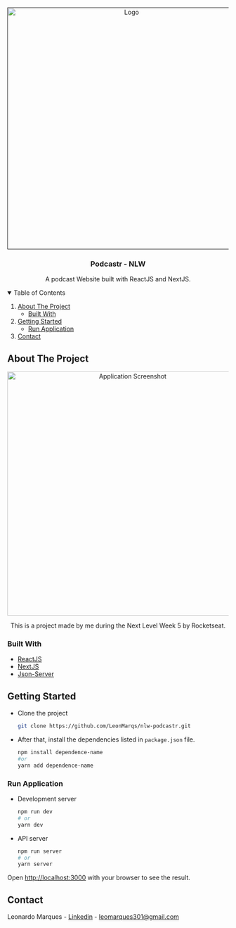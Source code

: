 <!-- PROJECT LOGO -->
<br />
<p align="center">
  <a href="">
    <img src="https://imgur.com/eoikiwL.png" alt="Logo" width="550">
  </a>

  <h3 align="center">Podcastr - NLW</h3>

  <p align="center">
    A podcast Website built with ReactJS and NextJS.
    <br />
    <!-- <a href="">View Demo</a> -->
  </p>
</p>



<!-- TABLE OF CONTENTS -->
<details open="open">
  <summary>Table of Contents</summary>
  <ol>
    <li>
      <a href="#about-the-project">About The Project</a>
      <ul>
        <li><a href="#built-with">Built With</a></li>
      </ul>
    </li>
    <li>
      <a href="#getting-started">Getting Started</a>
      <ul>
        <li><a href="#run-application">Run Application</a></li>
      </ul>
    </li>
    <li><a href="#contact">Contact</a></li>
  </ol>
</details>



<!-- ABOUT THE PROJECT -->
## About The Project

<p align="center">
    <img src="https://imgur.com/a6vdhq4.png" alt="Application Screenshot" width="555">
</p>
<p align="center">This is a project made by me during the Next Level Week 5 by Rocketseat.</p>

### Built With

* [ReactJS](https://reactjs.org/)
* [NextJS](https://nextjs.org/)
* [Json-Server](https://github.com/typicode/json-server)


<!-- GETTING STARTED -->

## Getting Started

* Clone the project
  ```sh
  git clone https://github.com/LeonMarqs/nlw-podcastr.git
  ```

* After that, install the dependencies listed in `package.json` file.
  ```sh
  npm install dependence-name
  #or
  yarn add dependence-name
  ```

### Run Application

* Development server
  ```sh
  npm run dev
  # or 
  yarn dev	
  ```

* API server
  ```sh
  npm run server
  # or 
  yarn server	
  ```

Open [http://localhost:3000](http://localhost:3000) with your browser to see the result.


<!-- CONTACT -->
## Contact

Leonardo Marques - [Linkedin](https://www.linkedin.com/in/leonardo-marques-ti/) - leomarques301@gmail.com

